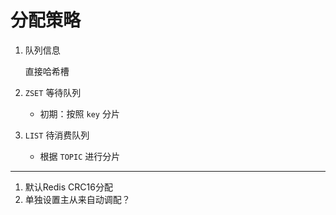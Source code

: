 # 分配策略

1. 队列信息
   
   直接哈希槽
   
2. `ZSET` 等待队列

   - 初期：按照 `key` 分片
   
3. `LIST` 待消费队列

   - 根据 `TOPIC` 进行分片

---

1. 默认Redis CRC16分配
2. 单独设置主从来自动调配？